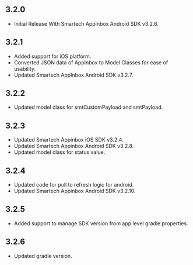 ## 3.2.0

* Initial Release With Smartech AppInbox Android SDK v3.2.6.

## 3.2.1

* Added support for iOS platform.
* Converted JSON data of AppInbox to Model Classes for ease of usability.
* Updated Smartech AppInbox Android SDK v3.2.7.

## 3.2.2

* Updated model class for smtCustomPayload and smtPayload.

## 3.2.3

* Updated Smartech Appinbox iOS SDK v3.2.4.
* Updated Smartech Appinbox Android SDK v3.2.8.
* Updated model class for status value.

## 3.2.4

* Updated code for pull to refresh logic for android.
* Updated Smartech Appinbox Android SDK v3.2.10.

## 3.2.5

* Added support to manage SDK version from app level gradle.properties.

## 3.2.6

* Updated gradle version.